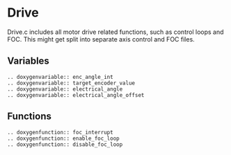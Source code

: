 # Drive
Drive.c includes all motor drive related functions, such as control loops and FOC. This might get split into separate axis control and FOC files.

## Variables
```{eval-rst}
.. doxygenvariable:: enc_angle_int
.. doxygenvariable:: target_encoder_value
.. doxygenvariable:: electrical_angle
.. doxygenvariable:: electrical_angle_offset
```


## Functions
```{eval-rst}
.. doxygenfunction:: foc_interrupt
.. doxygenfunction:: enable_foc_loop
.. doxygenfunction:: disable_foc_loop
```